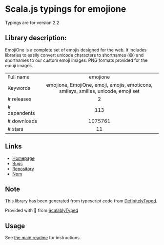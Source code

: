 
# Scala.js typings for emojione

Typings are for version 2.2

## Library description:
EmojiOne is a complete set of emojis designed for the web. It includes libraries to easily convert unicode characters to shortnames (:smile:) and shortnames to our custom emoji images. PNG formats provided for the emoji images.

|                    |                 |
| ------------------ | :-------------: |
| Full name          | emojione |
| Keywords           | emojione, EmojiOne, emoji, emojis, emoticons, smileys, smilies, unicode, emoji set |
| # releases         | 2 |
| # dependents       | 113 |
| # downloads        | 1075761 |
| # stars            | 11 |

## Links
- [Homepage](https://www.emojione.com)
- [Bugs](https://github.com/emojione/emojione/issues)
- [Repository](https://github.com/emojione/emojione)
- [Npm](https://www.npmjs.com/package/emojione)
    


## Note
This library has been generated from typescript code from [DefinitelyTyped](https://definitelytyped.org).

Provided with :purple_heart: from [ScalablyTyped](https://github.com/oyvindberg/ScalablyTyped)

## Usage
See [the main readme](../../readme.md) for instructions.


